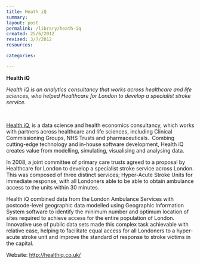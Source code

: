 ```yaml
---
title: Heath iQ
summary: 
layout: post
permalink: /library/heath-iq
created: 25/6/2012
revised: 3/7/2012
resources:

categories:

---
```


<p><strong>Health iQ</strong></p>
<p><em>Health iQ is an analytics consultancy that works across healthcare and life sciences, who helped Healthcare for London to develop a specialist stroke service.</em></p>
<p> </p>
<p><a href="http://healthiq.co.uk/" rel="nofollow">Health iQ</a>, is a data science and health economics consultancy, which works with partners across healthcare and life sciences, including Clinical Commissioning Groups, NHS Trusts and pharmaceuticals.  Combing cutting-edge technology and in-house software development, Health iQ creates value from modelling, simulating, visualising and analysing data.</p>
<p>In 2008, a joint committee of primary care trusts agreed to a proposal by Healthcare for London to develop a specialist stroke service across London. This was composed of three distinct services; Hyper-Acute Stroke Units for immediate response, with all Londoners able to be able to obtain ambulance access to the units within 30 minutes.</p>
<p>Health iQ combined data from the London Ambulance Services with postcode-level geographic data modelled using Geographic Information System software to identify the minimum number and optimum location of sites required to achieve access for the entire population of London. Innovative use of public data sets made this complex task achievable with relative ease, helping to facilitate equal access for all Londoners to a hyper-acute stroke unit and improve the standard of response to stroke victims in the capital.</p>
<p>Website: <a href="http://healthiq.co.uk/" rel="nofollow">http://healthiq.co.uk/</a></p>
